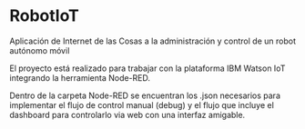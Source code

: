 # RobotIoT
Aplicación de Internet de las Cosas a la administración y control de un robot autónomo móvil


El proyecto está realizado para trabajar con la plataforma IBM Watson IoT integrando la herramienta Node-RED.

Dentro de la carpeta Node-RED se encuentran los .json necesarios para implementar el flujo de control manual (debug) y el flujo que incluye el dashboard para controlarlo via web con una interfaz amigable.

